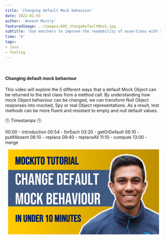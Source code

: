 ```yaml
---
title: 'Changing default Mock behaviour'
date: 2022-01-03
author: 'Aneesh Mistry'
featuredImage: ../images/085_changeDefaultMock.jpg
subtitle: 'Use matchers to improve the readability of assertions with the assertJ library'
time: '6'
tags:
- Java
- Testing
---
```


<br>
<h4>Changing default mock behaviour</h4>
<p>

This video will explore the 5 different ways that a default Mock Object can be returned to the test class from a method call.
By understanding how mock Object behaviour can be changed, we can transform Null Object responses into mocked, Spy or real Object representations. 
As a result, test methods can be more fluent and resistant to empty and null default values. 

🕒 Timestamps 🕒

00:00 - Introduction
00:54 - forEach
03:20 - getOrDefault
06:10 - putIfAbsent
08:10 - replace
09:40 - replaceAll
11:10 - compute
13:00 - merge

[![YouTube video link](../images/085_changeDefaultMock.jpg)](URL)
</p>
